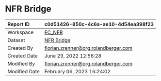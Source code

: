



# NFR Bridge

|Report ID|c0d51426-850c-4c6a-ae10-4d54ea398f23|
| :--- | :--- |
|Workspace|[FC_NFR](../Workspaces/FC_NFR.md)|
|Dataset|[NFR Bridge](../Datasets/NFR-Bridge.md)|
|Created By|florian.zrenner@org.rolandberger.com|
|Created Date|June 29, 2022 12:56:28|
|Modified By|florian.zrenner@org.rolandberger.com|
|Modified Date|February 06, 2023 16:24:02|
